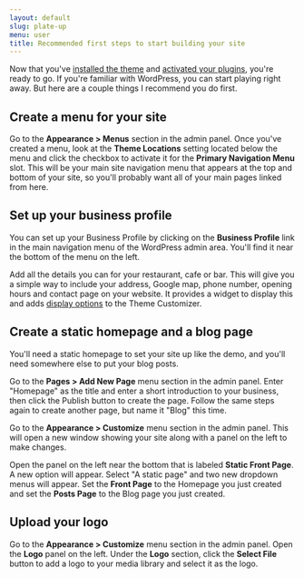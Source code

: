 ```yaml
---
layout: default
slug: plate-up
menu: user
title: Recommended first steps to start building your site
---
```

Now that you've [installed the theme](install) and [activated your plugins](activate-plugins), you're ready to go. If you're familiar with WordPress, you can start playing right away. But here are a couple things I recommend you do first.

## Create a menu for your site

Go to the **Appearance > Menus** section in the admin panel. Once you've created a menu, look at the **Theme Locations** setting located below the menu and click the checkbox to activate it for the **Primary Navigation Menu** slot. This will be your main site navigation menu that appears at the top and bottom of your site, so you'll probably want all of your main pages linked from here.

## Set up your business profile

You can set up your Business Profile by clicking on the **Business Profile** link in the main navigation menu of the WordPress admin area. You'll find it near the bottom of the menu on the left.

Add all the details you can for your restaurant, cafe or bar. This will give you a simple way to include your address, Google map, phone number, opening hours and contact page on your website. It provides a widget to display this and adds [display options](../faq#homepage) to the Theme Customizer.

## Create a static homepage and a blog page

You'll need a static homepage to set your site up like the demo, and you'll need somewhere else to put your blog posts.

Go to the **Pages > Add New Page** menu section in the admin panel. Enter "Homepage" as the title and enter a short introduction to your business, then click the Publish button to create the page. Follow the same steps again to create another page, but name it "Blog" this time.

Go to the **Appearance > Customize** menu section in the admin panel. This will open a new window showing your site along with a panel on the left to make changes.

Open the panel on the left near the bottom that is labeled **Static Front Page**. A new option will appear. Select "A static page" and two new dropdown menus will appear. Set the **Front Page** to the Homepage you just created and set the **Posts Page** to the Blog page you just created.

## Upload your logo

Go to the **Appearance > Customize** menu section in the admin panel. Open the **Logo** panel on the left. Under the **Logo** section, click the **Select File** button to add a logo to your media library and select it as the logo.
